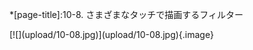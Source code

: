 *[page-title]:10-8. さまざまなタッチで描画するフィルター


<div markdown="1" class="sr-only">
</div>
<div markdown="1" class="photo-capture">
[![](upload/10-08.jpg)](upload/10-08.jpg){.image}
</div>